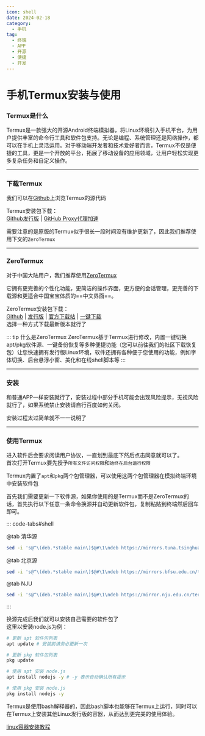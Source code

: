 ```yaml
---
icon: shell
date: 2024-02-18
category:
  - 手机
tag:
  - 终端
  - APP
  - 开源
  - 便捷
  - 开发
---
```


# 手机Termux安装与使用

### Termux是什么 

Termux是一款强大的开源Android终端模拟器，将Linux环境引入手机平台，为用户提供丰富的命令行工具和软件包支持。无论是编程、系统管理还是网络操作，都可以在手机上灵活运用。对于移动端开发者和技术爱好者而言，Termux不仅是便捷的工具，更是一个开放的平台，拓展了移动设备的应用领域，让用户轻松实现更多复杂任务和自定义操作。

---

### 下载Termux

我们可以在[Github](https://github.com/termux/termux-app)上浏览Termux的源代码  

Termux安装包下载：  
[Github发行版](https://github.com/termux/termux-app/releases) | [GitHub Proxy代理加速](https://mirrors.chenby.cn/https://github.com/termux/termux-app/releases/download/v0.118.0/termux-app_v0.118.0+github-debug_arm64-v8a.apk)
   
需要注意的是原版的Termux似乎很长一段时间没有维护更新了，因此我们推荐使用下文的`ZeroTermux`

---

### ZeroTermux
对于中国大陆用户，我们推荐使用[ZeroTermux](https://github.com/hanxinhao000/ZeroTermux)   
  
它拥有更完善的个性化功能，更简洁的操作界面，更方便的会话管理，更完善的下载源和更适合中国宝宝体质的==中文界面==。   
   
ZeroTermux安装包下载：  
[Github](https://github.com/hanxinhao000/ZeroTermux) | [发行版](https://github.com/hanxinhao000/ZeroTermux/releases) | [官方下载站](https://od.ixcmstudio.cn/repository/main/ZeroTermux/) | [一键下载](https://od.ixcmstudio.cn/repository/main/ZeroTermux/ZeroTermux%20-0.118.21.apk)  
选择一种方式下载最新版本就行了
 
::: tip 什么是ZeroTermux
ZeroTermux基于Termux进行修改，内置一键切换apt/pkg软件源、一键备份恢复等多种便捷功能（您可以前往我们的社区下载恢复包）让您快速拥有发行版Linux环境，软件还拥有各种便于您使用的功能，例如字体切换、后台悬浮小窗、美化和在线shell脚本等
:::

---
### 安装
和普通APP一样安装就行了，安装过程中部分手机可能会出现风险提示，无视风险就行了，如果系统禁止安装请自行百度如何关闭。   
   
安装过程太过简单就不一一说明了

---

### 使用Termux
进入软件后会要求阅读用户协议，一直划到最底下然后点击同意就可以了。   
首次打开Termux要先授予`所有文件访问权限`和`始终在后台运行权限`    
  
Termux内置了`apt`和`pkg`两个包管理器，可以使用这两个包管理器在模拟终端环境中安装软件包    
   
首先我们需要更新一下软件源，如果你使用的是Termux而不是ZeroTermux的话，首先执行以下任意一条命令换源并自动更新软件包，复制粘贴到终端然后回车即可。

::: code-tabs#shell

@tab 清华源
```bash
sed -i 's@^\(deb.*stable main\)$@#\1\ndeb https://mirrors.tuna.tsinghua.edu.cn/termux/termux-packages-24 stable main@' $PREFIX/etc/apt/sources.list
```

@tab 北京源
```bash
sed -i 's@^\(deb.*stable main\)$@#\1\ndeb https://mirrors.bfsu.edu.cn/termux/termux-packages-24 stable main@' $PREFIX/etc/apt/sources.list
```

@tab NJU
```bash
sed -i 's@^\(deb.*stable main\)$@#\1\ndeb https://mirror.nju.edu.cn/termux/termux-packages-24 stable main@' $PREFIX/etc/apt/sources.list &&sed -i 's@^\(deb.*science stable\)$@#\1\ndeb https://mirror.nju.edu.cn/termux/science-packages-24 science stable@' $PREFIX/etc/apt/sources.list.d/science.list
```
:::

换源完成后我们就可以安装自己需要的软件包了   
这里以安装node.js为例：
```bash
# 更新 apt 软件包列表
apt update # 安装前请务必更新一次

# 更新 pkg 软件包列表
pkg update

# 使用 apt 安装 node.js
apt install nodejs -y # -y 表示自动确认所有提示

# 使用 pkg 安装 node.js
pkg install nodejs -y
```

Termux是使用bash解释器的，因此bash脚本也能够在Termux上运行，同时可以在Termux上安装其他Linux发行版的容器，从而达到更完美的使用体验。

[<HopeIcon icon="linux" />linux容器安装教程](./linux.md)